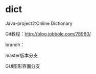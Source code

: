 # dict
Java-project2:Online Dictionary


Git教程：http://blog.jobbole.com/78960/

branch：

master版本分支

GUI图形界面分支



